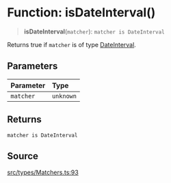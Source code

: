 # Function: isDateInterval()

> **isDateInterval**(`matcher`): `matcher is DateInterval`

Returns true if `matcher` is of type [DateInterval](../type-aliases/DateInterval.md).

## Parameters

| Parameter | Type |
| :------ | :------ |
| `matcher` | `unknown` |

## Returns

`matcher is DateInterval`

## Source

[src/types/Matchers.ts:93](https://github.com/gpbl/react-day-picker/blob/9ad13dc72fff814dcf720a62f6e3b5ea38e8af6d/src/types/Matchers.ts#L93)
